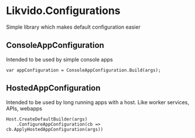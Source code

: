 # Likvido.Configurations
Simple library which makes default configuration easier
## ConsoleAppConfiguration
Intended to be used by simple console apps
```
var appConfiguration = ConsoleAppConfiguration.Build(args);
```
## HostedAppConfiguration
Intended to be used by long running apps with a host. Like worker services, APIs, webapps
```
Host.CreateDefaultBuilder(args)
    .ConfigureAppConfiguration(cb => cb.ApplyHostedAppConfiguration(args)) 
```
